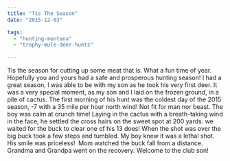 ```yaml
---
title: "Tis The Season"
date: "2015-12-03"

tags: 
  - "hunting-montana"
  - "trophy-mule-deer-hunts"

---
```


Tis the season for cutting up some meat that is. What a fun time of year. Hopefully you and yours had a safe and prosperous hunting season! I had a great season, I was able to be with my son as he took his very first deer. It was a very special moment, as my son and I laid on the frozen ground, in a pile of cactus. The first morning of his hunt was the coldest day of the 2015 season, -7 with a 35 mile per hour north wind! Not fit for man nor beast. The boy was calm at crunch time! Laying in the cactus with a breath-taking wind in the face, he settled the cross hairs on the sweet spot at 200 yards. we waited for the buck to clear one of his 13 does! When the shot was over the big buck took a few steps and tumbled. My boy knew it was a lethal shot. His smile was priceless!  Mom watched the buck fall from a distance. Grandma and Grandpa went on the recovery. Welcome to the club son!


